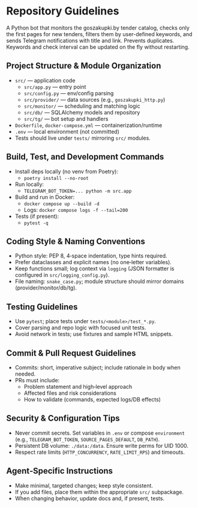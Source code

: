 # Repository Guidelines

A Python bot that monitors the goszakupki.by tender catalog, checks only the first pages for new tenders, filters them by user-defined keywords, and sends Telegram notifications with title and link. Prevents duplicates. Keywords and check interval can be updated on the fly without restarting.
## Project Structure & Module Organization
- `src/` — application code
  - `src/app.py` — entry point
  - `src/config.py` — env/config parsing
  - `src/provider/` — data sources (e.g., `goszakupki_http.py`)
  - `src/monitor/` — scheduling and matching logic
  - `src/db/` — SQLAlchemy models and repository
  - `src/tg/` — bot setup and handlers
- `Dockerfile`, `docker-compose.yml` — containerization/runtime
- `.env` — local environment (not committed)
- Tests should live under `tests/` mirroring `src/` modules.

## Build, Test, and Development Commands
- Install deps locally (no venv from Poetry):
  - `poetry install --no-root`
- Run locally:
  - `TELEGRAM_BOT_TOKEN=... python -m src.app`
- Build and run in Docker:
  - `docker compose up --build -d`
  - Logs: `docker compose logs -f --tail=200`
- Tests (if present):
  - `pytest -q`

## Coding Style & Naming Conventions
- Python style: PEP 8, 4‑space indentation, type hints required.
- Prefer dataclasses and explicit names (no one‑letter variables).
- Keep functions small; log context via `logging` (JSON formatter is configured in `src/logging_config.py`).
- File naming: `snake_case.py`; module structure should mirror domains (provider/monitor/db/tg).

## Testing Guidelines
- Use `pytest`; place tests under `tests/<module>/test_*.py`.
- Cover parsing and repo logic with focused unit tests.
- Avoid network in tests; use fixtures and sample HTML snippets.

## Commit & Pull Request Guidelines
- Commits: short, imperative subject; include rationale in body when needed.
- PRs must include:
  - Problem statement and high‑level approach
  - Affected files and risk considerations
  - How to validate (commands, expected logs/DB effects)

## Security & Configuration Tips
- Never commit secrets. Set variables in `.env` or compose `environment` (e.g., `TELEGRAM_BOT_TOKEN`, `SOURCE_PAGES_DEFAULT`, `DB_PATH`).
- Persistent DB volume: `./data:/data`. Ensure write perms for UID 1000.
- Respect rate limits (`HTTP_CONCURRENCY`, `RATE_LIMIT_RPS`) and timeouts.

## Agent‑Specific Instructions
- Make minimal, targeted changes; keep style consistent.
- If you add files, place them within the appropriate `src/` subpackage.
- When changing behavior, update docs and, if present, tests.
